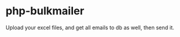 php-bulkmailer
==============

Upload your excel files, and get all emails to db as well, then send it.
